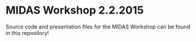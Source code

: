 # MIDAS Workshop 2.2.2015
Source code and presentation files for the MIDAS Workshop can be found in this repository!

